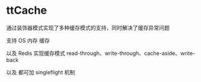 # ttCache
通过装饰器模式实现了多种缓存模式的支持，同时解决了缓存异常问题

支持 OS 内存 缓存


以及 Redis 实现缓存模式
read-through、write-through、cache-aside、write-back 

以及 都可加 singleflight 机制